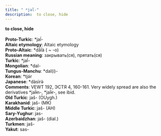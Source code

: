 ```yaml
---
title: " *jaĺ-"
description:  to close, hide
---
```

<p data-pagefind-weight="0.5">
<strong> to close, hide</strong><br><br>
<strong>Proto-Turkic</strong>:  *jaĺ-<br>
<strong>Altaic etymology</strong>:  Altaic etymology<br>
<strong> Proto-Altaic</strong>:  *dằĺà ( ~ -o)<br>
<strong>Russian meaning</strong>:  закрывать(ся), прятать(ся)<br>
<strong>Turkic</strong>:  *jaĺ-<br>
<strong>Mongolian</strong>:  *dal-<br>
<strong>Tungus-Manchu</strong>:  *dal(i)-<br>
<strong>Korean</strong>:  *tjǝ́r<br>
<strong>Japanese</strong>:  *dàsìrǝ̀<br>
<strong>Comments</strong>:  VEWT 192, ЭСТЯ 4, 160-161. Very widely spread are also the derivatives *jaĺɨn-, *jaĺɨr-, see ibid.<br>
<strong>Old Turkic</strong>:  jaš- (OUygh.)<br>
<strong>Karakhanid</strong>:  jaš- (MK)<br>
<strong>Middle Turkic</strong>:  jaš- (AH)<br>
<strong>Sary-Yughur</strong>:  jas-<br>
<strong>Azerbaidzhan</strong>:  jaš- (dial.)<br>
<strong>Turkmen</strong>:  jaš-<br>
<strong>Yakut</strong>:  sas-<br>

</p>
